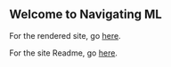 ## Welcome to Navigating ML

For the rendered site, go [here](https://michhar.github.io/navigating-ml/).

For the site Readme, go [here](docs/README.md).